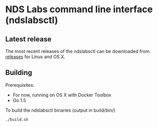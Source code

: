 # NDS Labs command line interface (ndslabsctl)

## Latest release
The most recent releases of the ndslabsctl can be downloaded from  [releases](https://github.com/nds-org/ndslabs/releases) for Linux and OS X.

## Building 

Prerequisites:
* For now, running on OS X with Docker Toolbox
* Go 1.5

To build the ndslabsctl binaries (output in build/bin/)
```
./build.sh
```



